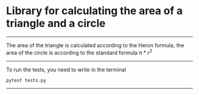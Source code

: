 # Library for calculating the area of a triangle and a circle

---

The area of the triangle is calculated according to the Heron formula, the area
of the circle is according to the standard formula &pi; * r<sup>2</sup>

--- 
To run the tests, you need to write in the terminal
```
pytest tests.py
```

--- 

